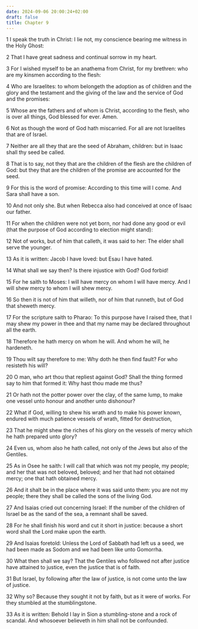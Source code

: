 ```yaml
---
date: 2024-09-06 20:00:24+02:00
draft: false
title: Chapter 9
---
```




1 I speak the truth in Christ: I lie not, my conscience bearing me witness in the Holy Ghost:

2 That I have great sadness and continual sorrow in my heart.

3 For I wished myself to be an anathema from Christ, for my brethren: who are my kinsmen according to the flesh:

4 Who are Israelites: to whom belongeth the adoption as of children and the glory and the testament and the giving of the law and the service of God and the promises:

5 Whose are the fathers and of whom is Christ, according to the flesh, who is over all things, God blessed for ever. Amen.

6 Not as though the word of God hath miscarried. For all are not Israelites that are of Israel.

7 Neither are all they that are the seed of Abraham, children: but in Isaac shall thy seed be called.

8 That is to say, not they that are the children of the flesh are the children of God: but they that are the children of the promise are accounted for the seed.

9 For this is the word of promise: According to this time will I come. And Sara shall have a son.

10 And not only she. But when Rebecca also had conceived at once of Isaac our father.

11 For when the children were not yet born, nor had done any good or evil (that the purpose of God according to election might stand):

12 Not of works, but of him that calleth, it was said to her: The elder shall serve the younger.

13 As it is written: Jacob I have loved: but Esau I have hated.

14 What shall we say then? Is there injustice with God? God forbid!

15 For he saith to Moses: I will have mercy on whom I will have mercy. And I will shew mercy to whom I will shew mercy.

16 So then it is not of him that willeth, nor of him that runneth, but of God that sheweth mercy.

17 For the scripture saith to Pharao: To this purpose have I raised thee, that I may shew my power in thee and that my name may be declared throughout all the earth.

18 Therefore he hath mercy on whom he will. And whom he will, he hardeneth.

19 Thou wilt say therefore to me: Why doth he then find fault? For who resisteth his will?

20 O man, who art thou that repliest against God? Shall the thing formed say to him that formed it: Why hast thou made me thus?

21 Or hath not the potter power over the clay, of the same lump, to make one vessel unto honour and another unto dishonour?

22 What if God, willing to shew his wrath and to make his power known, endured with much patience vessels of wrath, fitted for destruction,

23 That he might shew the riches of his glory on the vessels of mercy which he hath prepared unto glory?

24 Even us, whom also he hath called, not only of the Jews but also of the Gentiles.

25 As in Osee he saith: I will call that which was not my people, my people; and her that was not beloved, beloved; and her that had not obtained mercy; one that hath obtained mercy.

26 And it shalt be in the place where it was said unto them: you are not my people; there they shall be called the sons of the living God.

27 And Isaias cried out concerning Israel: If the number of the children of Israel be as the sand of the sea, a remnant shall be saved.

28 For he shall finish his word and cut it short in justice: because a short word shall the Lord make upon the earth.

29 And Isaias foretold: Unless the Lord of Sabbath had left us a seed, we had been made as Sodom and we had been like unto Gomorrha.

30 What then shall we say? That the Gentiles who followed not after justice have attained to justice, even the justice that is of faith.

31 But Israel, by following after the law of justice, is not come unto the law of justice.

32 Why so? Because they sought it not by faith, but as it were of works. For they stumbled at the stumblingstone.

33 As it is written: Behold I lay in Sion a stumbling-stone and a rock of scandal. And whosoever believeth in him shall not be confounded.

